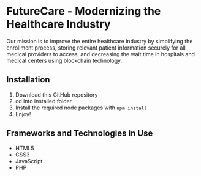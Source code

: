 # FutureCare - Modernizing the Healthcare Industry

Our mission is to improve the entire healthcare industry by simplifying the enrollment process, storing relevant patient information securely for all medical providers to access, and decreasing the wait time in hospitals and medical centers using blockchain technology.

## Installation

1.  Download this GitHub repository
2.  cd into installed folder
3.  Install the required node packages with `npm install`
4.  Enjoy!

## Frameworks and Technologies in Use

- HTML5
- CSS3
- JavaScript
- PHP
